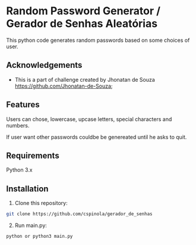 # Random Password Generator / Gerador de Senhas Aleatórias

This python code generates random passwords based on some choices of user. 


## Acknowledgements

- This is a part of challenge created by Jhonatan de Souza https://github.com/Jhonatan-de-Souza;
## Features

Users can chose, lowercase, upcase letters, special characters and numbers.

If user want other passwords couldbe be genereated until he asks to quit.

## Requirements
Python 3.x



## Installation

1. Clone this repository:

```bash
git clone https://github.com/cspinola/gerador_de_senhas
```

2. Run main.py:

```bash
python or python3 main.py
```
    
